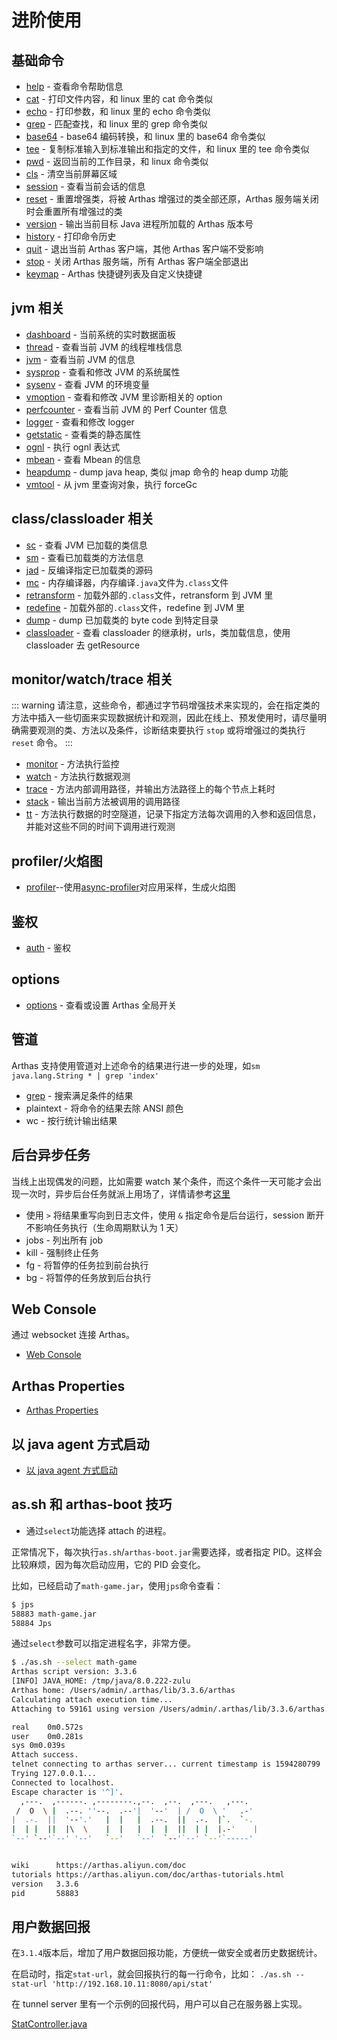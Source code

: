 # 进阶使用

## 基础命令

- [help](help.md) - 查看命令帮助信息
- [cat](cat.md) - 打印文件内容，和 linux 里的 cat 命令类似
- [echo](echo.md) - 打印参数，和 linux 里的 echo 命令类似
- [grep](grep.md) - 匹配查找，和 linux 里的 grep 命令类似
- [base64](base64.md) - base64 编码转换，和 linux 里的 base64 命令类似
- [tee](tee.md) - 复制标准输入到标准输出和指定的文件，和 linux 里的 tee 命令类似
- [pwd](pwd.md) - 返回当前的工作目录，和 linux 命令类似
- [cls](cls.md) - 清空当前屏幕区域
- [session](session.md) - 查看当前会话的信息
- [reset](reset.md) - 重置增强类，将被 Arthas 增强过的类全部还原，Arthas 服务端关闭时会重置所有增强过的类
- [version](version.md) - 输出当前目标 Java 进程所加载的 Arthas 版本号
- [history](history.md) - 打印命令历史
- [quit](quit.md) - 退出当前 Arthas 客户端，其他 Arthas 客户端不受影响
- [stop](stop.md) - 关闭 Arthas 服务端，所有 Arthas 客户端全部退出
- [keymap](keymap.md) - Arthas 快捷键列表及自定义快捷键

## jvm 相关

- [dashboard](dashboard.md) - 当前系统的实时数据面板
- [thread](thread.md) - 查看当前 JVM 的线程堆栈信息
- [jvm](jvm.md) - 查看当前 JVM 的信息
- [sysprop](sysprop.md) - 查看和修改 JVM 的系统属性
- [sysenv](sysenv.md) - 查看 JVM 的环境变量
- [vmoption](vmoption.md) - 查看和修改 JVM 里诊断相关的 option
- [perfcounter](perfcounter.md) - 查看当前 JVM 的 Perf Counter 信息
- [logger](logger.md) - 查看和修改 logger
- [getstatic](getstatic.md) - 查看类的静态属性
- [ognl](ognl.md) - 执行 ognl 表达式
- [mbean](mbean.md) - 查看 Mbean 的信息
- [heapdump](heapdump.md) - dump java heap, 类似 jmap 命令的 heap dump 功能
- [vmtool](vmtool.md) - 从 jvm 里查询对象，执行 forceGc

## class/classloader 相关

- [sc](sc.md) - 查看 JVM 已加载的类信息
- [sm](sm.md) - 查看已加载类的方法信息
- [jad](jad.md) - 反编译指定已加载类的源码
- [mc](mc.md) - 内存编译器，内存编译`.java`文件为`.class`文件
- [retransform](retransform.md) - 加载外部的`.class`文件，retransform 到 JVM 里
- [redefine](redefine.md) - 加载外部的`.class`文件，redefine 到 JVM 里
- [dump](dump.md) - dump 已加载类的 byte code 到特定目录
- [classloader](classloader.md) - 查看 classloader 的继承树，urls，类加载信息，使用 classloader 去 getResource

## monitor/watch/trace 相关

::: warning
请注意，这些命令，都通过字节码增强技术来实现的，会在指定类的方法中插入一些切面来实现数据统计和观测，因此在线上、预发使用时，请尽量明确需要观测的类、方法以及条件，诊断结束要执行 `stop` 或将增强过的类执行 `reset` 命令。
:::

- [monitor](monitor.md) - 方法执行监控
- [watch](watch.md) - 方法执行数据观测
- [trace](trace.md) - 方法内部调用路径，并输出方法路径上的每个节点上耗时
- [stack](stack.md) - 输出当前方法被调用的调用路径
- [tt](tt.md) - 方法执行数据的时空隧道，记录下指定方法每次调用的入参和返回信息，并能对这些不同的时间下调用进行观测

## profiler/火焰图

- [profiler](profiler.md)--使用[async-profiler](https://github.com/jvm-profiling-tools/async-profiler)对应用采样，生成火焰图

## 鉴权

- [auth](auth.md) - 鉴权

## options

- [options](options.md) - 查看或设置 Arthas 全局开关

## 管道

Arthas 支持使用管道对上述命令的结果进行进一步的处理，如`sm java.lang.String * | grep 'index'`

- [grep](grep.md) - 搜索满足条件的结果
- plaintext - 将命令的结果去除 ANSI 颜色
- wc - 按行统计输出结果

## 后台异步任务

当线上出现偶发的问题，比如需要 watch 某个条件，而这个条件一天可能才会出现一次时，异步后台任务就派上用场了，详情请参考[这里](async.md)

- 使用 `>` 将结果重写向到日志文件，使用 `&` 指定命令是后台运行，session 断开不影响任务执行（生命周期默认为 1 天）
- jobs - 列出所有 job
- kill - 强制终止任务
- fg - 将暂停的任务拉到前台执行
- bg - 将暂停的任务放到后台执行

## Web Console

通过 websocket 连接 Arthas。

- [Web Console](web-console.md)

## Arthas Properties

- [Arthas Properties](arthas-properties.md)

## 以 java agent 方式启动

- [以 java agent 方式启动](agent.md)

## as.sh 和 arthas-boot 技巧

- 通过`select`功能选择 attach 的进程。

正常情况下，每次执行`as.sh`/`arthas-boot.jar`需要选择，或者指定 PID。这样会比较麻烦，因为每次启动应用，它的 PID 会变化。

比如，已经启动了`math-game.jar`，使用`jps`命令查看：

```bash
$ jps
58883 math-game.jar
58884 Jps
```

通过`select`参数可以指定进程名字，非常方便。

```bash
$ ./as.sh --select math-game
Arthas script version: 3.3.6
[INFO] JAVA_HOME: /tmp/java/8.0.222-zulu
Arthas home: /Users/admin/.arthas/lib/3.3.6/arthas
Calculating attach execution time...
Attaching to 59161 using version /Users/admin/.arthas/lib/3.3.6/arthas...

real	0m0.572s
user	0m0.281s
sys	0m0.039s
Attach success.
telnet connecting to arthas server... current timestamp is 1594280799
Trying 127.0.0.1...
Connected to localhost.
Escape character is '^]'.
  ,---.  ,------. ,--------.,--.  ,--.  ,---.   ,---.
 /  O  \ |  .--. ''--.  .--'|  '--'  | /  O  \ '   .-'
|  .-.  ||  '--'.'   |  |   |  .--.  ||  .-.  |`.  `-.
|  | |  ||  |\  \    |  |   |  |  |  ||  | |  |.-'    |
`--' `--'`--' '--'   `--'   `--'  `--'`--' `--'`-----'


wiki      https://arthas.aliyun.com/doc
tutorials https://arthas.aliyun.com/doc/arthas-tutorials.html
version   3.3.6
pid       58883
```

## 用户数据回报

在`3.1.4`版本后，增加了用户数据回报功能，方便统一做安全或者历史数据统计。

在启动时，指定`stat-url`，就会回报执行的每一行命令，比如： `./as.sh --stat-url 'http://192.168.10.11:8080/api/stat'`

在 tunnel server 里有一个示例的回报代码，用户可以自己在服务器上实现。

[StatController.java](https://github.com/alibaba/arthas/blob/master/tunnel-server/src/main/java/com/alibaba/arthas/tunnel/server/app/web/StatController.java)
